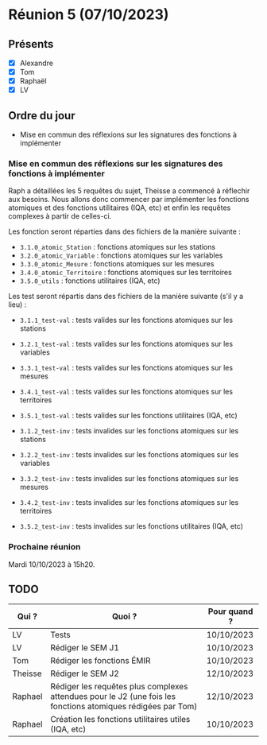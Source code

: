 # Réunion 5 (07/10/2023)

## Présents
- [x] Alexandre
- [x] Tom
- [x] Raphaël
- [x] LV

## Ordre du jour
- Mise en commun des réflexions sur les signatures des fonctions à implémenter

### Mise en commun des réflexions sur les signatures des fonctions à implémenter
Raph a détaillées les 5 requêtes du sujet, Theisse a commencé à réflechir aux besoins.
Nous allons donc commencer par implémenter les fonctions atomiques et des fonctions utilitaires (IQA, etc)
et enfin les requêtes complexes à partir de celles-ci.

Les fonction seront réparties dans des fichiers de la manière suivante :
- `3.1.0_atomic_Station` : fonctions atomiques sur les stations
- `3.2.0_atomic_Variable` : fonctions atomiques sur les variables
- `3.3.0_atomic_Mesure` : fonctions atomiques sur les mesures
- `3.4.0_atomic_Territoire` : fonctions atomiques sur les territoires
- `3.5.0_utils` : fonctions utilitaires (IQA, etc)

Les test seront répartis dans des fichiers de la manière suivante (s'il y a lieu) :
- `3.1.1_test-val` : tests valides sur les fonctions atomiques sur les stations
- `3.2.1_test-val` : tests valides sur les fonctions atomiques sur les variables
- `3.3.1_test-val` : tests valides sur les fonctions atomiques sur les mesures
- `3.4.1_test-val` : tests valides sur les fonctions atomiques sur les territoires
- `3.5.1_test-val` : tests valides sur les fonctions utilitaires (IQA, etc)

- `3.1.2_test-inv` : tests invalides sur les fonctions atomiques sur les stations
- `3.2.2_test-inv` : tests invalides sur les fonctions atomiques sur les variables
- `3.3.2_test-inv` : tests invalides sur les fonctions atomiques sur les mesures
- `3.4.2_test-inv` : tests invalides sur les fonctions atomiques sur les territoires
- `3.5.2_test-inv` : tests invalides sur les fonctions utilitaires (IQA, etc)

### Prochaine réunion
Mardi 10/10/2023 à 15h20.

## TODO

| Qui ?                    | Quoi ?                                                                                | Pour quand ?           |
| -                        | -                                                                                     | -                      |
| LV                       | Tests                                                                                 | 10/10/2023             |
| LV                       | Rédiger le SEM J1                                                                     | 10/10/2023             |
| Tom                      | Rédiger les fonctions ÉMIR                                                            | 10/10/2023             |
| Theisse                  | Rédiger le SEM J2                                                                     | 12/10/2023             |
| Raphael                  | Rédiger les requêtes plus complexes attendues pour le J2 (une fois les fonctions atomiques rédigées par Tom)                     | 12/10/2023             |
| Raphael                  | Création les fonctions utilitaires utiles (IQA, etc)                                  | 10/10/2023             |